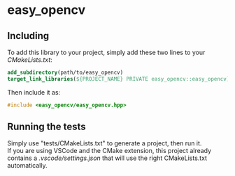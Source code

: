 # easy_opencv

## Including

To add this library to your project, simply add these two lines to your *CMakeLists.txt*:
```cmake
add_subdirectory(path/to/easy_opencv)
target_link_libraries(${PROJECT_NAME} PRIVATE easy_opencv::easy_opencv)
```

Then include it as:
```cpp
#include <easy_opencv/easy_opencv.hpp>
```

## Running the tests

Simply use "tests/CMakeLists.txt" to generate a project, then run it.<br/>
If you are using VSCode and the CMake extension, this project already contains a *.vscode/settings.json* that will use the right CMakeLists.txt automatically.
